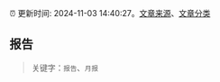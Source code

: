 :alarm_clock: 更新时间: 2024-11-03 14:40:27。[文章来源](/README.md)、[文章分类](/TAGS.md)

## 报告


> 关键字：`报告`、`月报`



